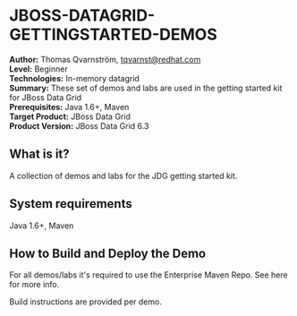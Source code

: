 JBOSS-DATAGRID-GETTINGSTARTED-DEMOS
===================================
**Author:** Thomas Qvarnström, tqvarnst@redhat.com   
**Level:** Beginner   
**Technologies:** In-memory datagrid   
**Summary:** These set of demos and labs are used in the getting started kit for JBoss Data Grid   
**Prerequisites:** Java 1.6+, Maven     
**Target Product:** JBoss Data Grid     
**Product Version:** JBoss Data Grid 6.3   

What is it?
-----------
A collection of demos and labs for the JDG getting started kit.

System requirements
-------------------
Java 1.6+, Maven 

How to Build and Deploy the Demo
--------------------------------
For all demos/labs it's required to use the Enterprise Maven Repo. See here for more info.

Build instructions are provided per demo.
